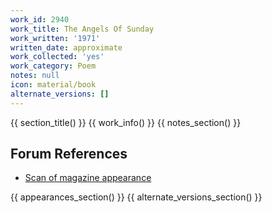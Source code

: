 ```yaml
---
work_id: 2940
work_title: The Angels Of Sunday
work_written: '1971'
written_date: approximate
work_collected: 'yes'
work_category: Poem
notes: null
icon: material/book
alternate_versions: []
---
```


{{ section_title() }}
{{ work_info() }}
{{ notes_section() }}
## Forum References
- [Scan of magazine appearance](https://bukowskiforum.com/threads/the-angels-of-sunday-unpublished-poems-vol-1-1977.12306/)

{{ appearances_section() }}
{{ alternate_versions_section() }}